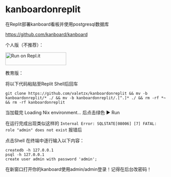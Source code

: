 # kanboardonreplit
在Replit部署kanboard看板并使用postgresql数据库

https://github.com/kanboard/kanboard

个人版（不推荐）：

<a href="https://repl.it/github/valetzx/kanboardonreplit">
  <img alt="Run on Repl.it" src="https://repl.it/badge/github/valetzx/kanboardonreplit" style="height: 40px; width: 190px;" />
</a>

教育版：

将以下代码粘贴至Replit Shell后回车

`git clone https://github.com/valetzx/kanboardonreplit && mv -b kanboardonreplit/* ./ && mv -b kanboardonreplit/.[^.]* ./ && rm -rf *~ && rm -rf kanboardonreplit`

当加载完 Loading Nix environment... 后点击绿色 ▶ Run

在运行完成出现类似这样的 `Internal Error: SQLSTATE[08006] [7] FATAL: role "admin" does not exist` 报错后

点击Shell 在终端中逐行输入以下内容：
```
createdb -h 127.0.0.1
psql -h 127.0.0.1
create user admin with password 'admin';
```

在新窗口打开你的kanboard使用admin/admin登录！记得在后台改密码！
